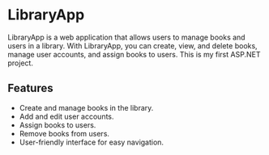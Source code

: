 # LibraryApp

LibraryApp is a web application that allows users to manage books and users in a library. With LibraryApp, you can create, view, and delete books, manage user accounts, and assign books to users.
This is my first ASP.NET project.
## Features

- Create and manage books in the library.
- Add and edit user accounts.
- Assign books to users.
- Remove books from users.
- User-friendly interface for easy navigation.
